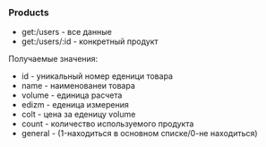 ### Products

-    get:/users - все данные
-    get:/users/:id - конкретный продукт

Получаемые значения:

- id - уникальный номер еденици товара
- name - наименованеи товара
- volume - единица расчета
- edizm - еденица измерения
- colt - цена за еденицу volume
- count - количество используемого продукта
- general - (1-находиться в основном списке/0-не находиться)
 